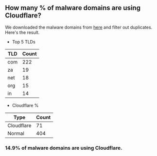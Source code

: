 ## How many % of malware domains are using Cloudflare?


We downloaded the malware domains from [here](https://urlhaus.abuse.ch) and filter out duplicates.
Here's the result.


[//]: # (start replacement)


- Top 5 TLDs

| TLD | Count |
| --- | --- |
| com | 222 |
| za | 19 |
| net | 18 |
| org | 15 |
| in | 14 |


- Cloudflare %

| Type | Count |
| --- | --- |
| Cloudflare | 71 |
| Normal | 404 |


### 14.9% of malware domains are using Cloudflare.